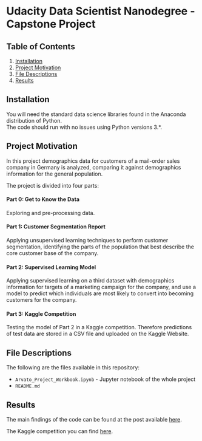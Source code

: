 # Udacity Data Scientist Nanodegree - Capstone Project

## Table of Contents

1. [Installation](#installation)
2. [Project Motivation](#motivation)
3. [File Descriptions](#files)
4. [Results](#results)

## Installation <a name="installation"></a>

You will need the standard data science libraries found in the Anaconda distribution of Python.<br>
The code should run with no issues using Python versions 3.*.<br>

## Project Motivation<a name="motivation"></a>

In this project demographics data for customers of a mail-order sales company in Germany is analyzed, comparing it against demographics information for the general population.

The project is divided into four parts:

#### Part 0: Get to Know the Data
Exploring and pre-processing data.

#### Part 1: Customer Segmentation Report
Applying unsupervised learning techniques to perform customer segmentation, identifying the parts of the population that best describe the core customer base of the company. 

#### Part 2: Supervised Learning Model
Applying supervised learning on a third dataset with demographics information for targets of a marketing campaign for the company, and use a model to predict which individuals are most likely to convert into becoming customers for the company.

#### Part 3: Kaggle Competition
Testing the model of Part 2 in a Kaggle competition. Therefore predictions of test data are stored in a CSV file and uploaded on the Kaggle Website.
## File Descriptions <a name="files"></a>

The following are the files available in this repository:

* `Arvato_Project_Workbook.ipynb` - Jupyter notebook of the whole project
* `README.md`

## Results<a name="results"></a>

The main findings of the code can be found at the post available 
[here](https://medium.com/@matleib/can-you-guess-what-is-most-important-for-a-good-airbnb-rating-74781d37d178).

The Kaggle competition you can find [here](https://www.kaggle.com/c/udacity-arvato-identify-customers/leaderboard).